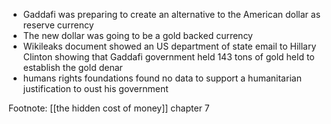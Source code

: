 - Gaddafi was preparing to create an alternative to the American dollar as reserve currency
- The new dollar was going to be a gold backed currency 
- Wikileaks document showed an US department of state email to Hillary Clinton showing that Gaddafi government held 143 tons of gold held to establish the gold denar
- humans rights foundations found no data to support a humanitarian justification to oust his government

Footnote:
[[the hidden cost of money]] chapter 7 
